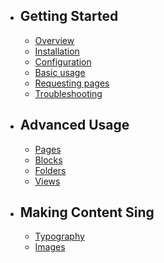 - ## Getting Started
    - [Overview](/{{route}}/{{version}}/overview)
    - [Installation](/{{route}}/{{version}}/installation)
    - [Configuration](/{{route}}/{{version}}/configuration)
    - [Basic usage](/{{route}}/{{version}}/basic-usage)
    - [Requesting pages](/{{route}}/{{version}}/requesting-pages)
    - [Troubleshooting](/{{route}}/{{version}}/troubleshooting)
    
- ## Advanced Usage
    - [Pages](/{{route}}/{{version}}/pages)
    - [Blocks](/{{route}}/{{version}}/blocks)
    - [Folders](/{{route}}/{{version}}/folders)
    - [Views](/{{route}}/{{version}}/views)
    
    
- ## Making Content Sing
    - [Typography](/{{route}}/{{version}}/typography)
    - [Images](/{{route}}/{{version}}/images)